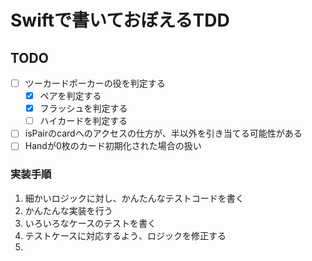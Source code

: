# Swiftで書いておぼえるTDD

## TODO

- [ ] ツーカードポーカーの役を判定する
  - [x] ペアを判定する
  - [x] フラッシュを判定する
  - [ ] ハイカードを判定する
- [ ] isPairのcardへのアクセスの仕方が、半以外を引き当てる可能性がある
- [ ] Handが0枚のカード初期化された場合の扱い

### 実装手順

1. 細かいロジックに対し、かんたんなテストコードを書く
2. かんたんな実装を行う
3. いろいろなケースのテストを書く
4. テストケースに対応するよう、ロジックを修正する
5. 
